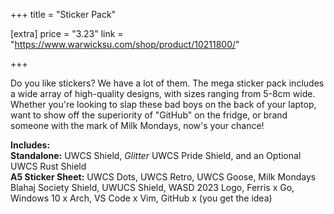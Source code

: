 +++
title = "Sticker Pack"

[extra]
price = "3.23"
link = "https://www.warwicksu.com/shop/product/10211800/"

+++

Do you like stickers? We have a lot of them. The mega sticker pack includes a wide array of high-quality designs, with sizes ranging from 5-8cm wide. Whether you're looking to slap these bad boys on the back of your laptop, want to show off the superiority of "GitHub" on the fridge, or brand someone with the mark of Milk Mondays, now's your chance!

**Includes:**  
**Standalone:** UWCS Shield, *Glitter* UWCS Pride Shield, and an Optional UWCS Rust Shield  
**A5 Sticker Sheet:** UWCS Dots, UWCS Retro, UWCS Goose, Milk Mondays Blahaj Society Shield, UWUCS Shield, WASD 2023 Logo, Ferris x Go, Windows 10 x Arch, VS Code x Vim, GitHub x (you get the idea)